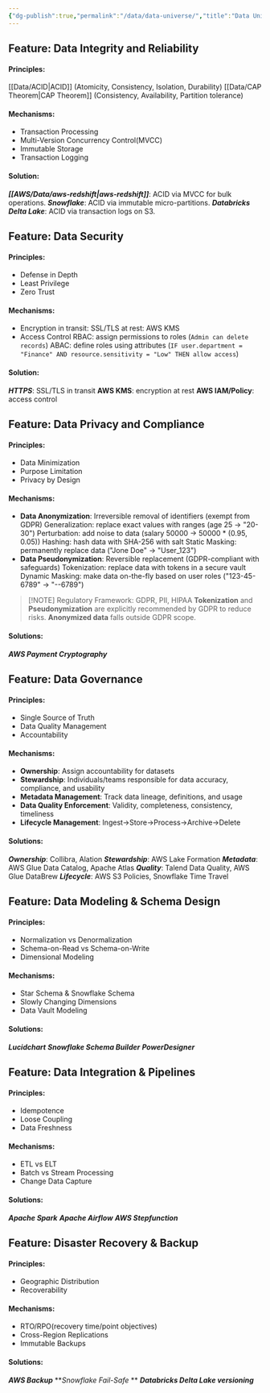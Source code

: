 ```yaml
---
{"dg-publish":true,"permalink":"/data/data-universe/","title":"Data Universe"}
---
```


## Feature: Data Integrity and Reliability
#### Principles: 
[[Data/ACID\|ACID]] (Atomicity, Consistency, Isolation, Durability)
[[Data/CAP Theorem\|CAP Theorem]] (Consistency, Availability, Partition tolerance)
#### Mechanisms:
- Transaction Processing
- Multi-Version Concurrency Control(MVCC)
- Immutable Storage
- Transaction Logging
#### Solution: 
***[[AWS/Data/aws-redshift\|aws-redshift]]***: ACID via MVCC for bulk operations.
***Snowflake***: ACID via immutable micro-partitions.
***Databricks Delta Lake***: ACID via transaction logs on S3.

## Feature: Data Security
#### Principles: 
- Defense in Depth
- Least Privilege
- Zero Trust
#### Mechanisms:
- Encryption
	in transit: SSL/TLS
	at rest: AWS KMS
- Access Control
	RBAC: assign permissions to roles (`Admin can delete records`)
	ABAC: define roles using attributes (`IF user.department = "Finance" AND resource.sensitivity = "Low" THEN allow access`)
#### Solution:
***HTTPS***: SSL/TLS in transit
**AWS KMS**: encryption at rest
**AWS IAM/Policy**: access control

## Feature: Data Privacy and Compliance
#### Principles: 
- Data Minimization
- Purpose Limitation
- Privacy by Design
#### Mechanisms:
- **Data Anonymization**: Irreversible removal of identifiers (exempt from GDPR)
	Generalization: replace exact values with ranges (age 25 -> "20-30")
	Perturbation: add noise to data (salary 50000 -> 50000 * (0.95, 0.05))
	Hashing: hash data with SHA-256 with salt
	Static Masking: permanently replace data ("Jone Doe" -> "User_123")
- **Data Pseudonymization**: Reversible replacement (GDPR-compliant with safeguards)
	Tokenization: replace data with tokens in a secure vault
	Dynamic Masking: make data on-the-fly based on user roles ("123-45-6789" → "--6789")	

> [!NOTE] Regulatory Framework: GDPR, PII, HIPAA
> **Tokenization** and **Pseudonymization** are explicitly recommended by GDPR to reduce risks.
> **Anonymized data** falls outside GDPR scope.
#### Solutions:
***AWS Payment Cryptography***
## Feature: Data Governance
#### Principles:
- Single Source of Truth
- Data Quality Management
- Accountability
#### Mechanisms:
- **Ownership**: Assign accountability for datasets
- **Stewardship**: Individuals/teams responsible for data accuracy, compliance, and usability
- **Metadata Management**: Track data lineage, definitions, and usage
- **Data Quality Enforcement**: Validity, completeness, consistency, timeliness
- **Lifecycle Management**: Ingest->Store->Process->Archive->Delete
#### Solutions:  
***Ownership***: Collibra, Alation
***Stewardship***: AWS Lake Formation
***Metadata***: AWS Glue Data Catalog, Apache Atlas
***Quality***: Talend Data Quality, AWS Glue DataBrew
***Lifecycle***: AWS S3 Policies, Snowflake Time Travel

## Feature: Data Modeling & Schema Design
#### Principles: 
- Normalization vs Denormalization 
- Schema-on-Read vs Schema-on-Write 
- Dimensional Modeling
#### Mechanisms:
- Star Schema & Snowflake Schema
- Slowly Changing Dimensions
- Data Vault Modeling
#### Solutions:
***Lucidchart***
***Snowflake Schema Builder***
***PowerDesigner***

## Feature: Data Integration & Pipelines
#### Principles: 
- Idempotence
- Loose Coupling
- Data Freshness
#### Mechanisms:
- ETL vs ELT 
- Batch vs Stream Processing 
- Change Data Capture
#### Solutions: 
***Apache Spark***
***Apache Airflow***
***AWS Stepfunction***

## Feature: Disaster Recovery & Backup
#### Principles: 
- Geographic Distribution
- Recoverability
#### Mechanisms:
- RTO/RPO(recovery time/point objectives)
- Cross-Region Replications
- Immutable Backups
#### Solutions: 
***AWS Backup***
***Snowflake Fail-Safe* **
***Databricks Delta Lake versioning***



































